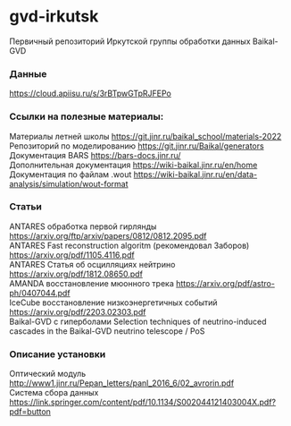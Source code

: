 # gvd-irkutsk
Первичный репозиторий Иркутской группы обработки данных Baikal-GVD

### Данные
https://cloud.apiisu.ru/s/3rBTpwGTpRJFEPo

### Ссылки на полезные материалы:
Материалы летней школы https://git.jinr.ru/baikal_school/materials-2022  
Репозиторий по моделированию https://git.jinr.ru/Baikal/generators  
Документация BARS https://bars-docs.jinr.ru/  
Дополнительная документация https://wiki-baikal.jinr.ru/en/home  
Документация по файлам .wout https://wiki-baikal.jinr.ru/en/data-analysis/simulation/wout-format

### Статьи
ANTARES обработка первой гирлянды https://arxiv.org/ftp/arxiv/papers/0812/0812.2095.pdf  
ANTARES Fast reconstruction algoritm (рекомендовал Заборов) https://arxiv.org/pdf/1105.4116.pdf  
ANTARES Статья об осцилляциях нейтрино https://arxiv.org/pdf/1812.08650.pdf  
AMANDA восстановление мюонного трека https://arxiv.org/pdf/astro-ph/0407044.pdf  
IceCube восстановление низкоэнергетичных событий https://arxiv.org/pdf/2203.02303.pdf  
Baikal-GVD с гиперболами Selection techniques of neutrino-induced cascades in the
Baikal-GVD neutrino telescope / PoS

### Описание установки 
Оптический модуль http://www1.jinr.ru/Pepan_letters/panl_2016_6/02_avrorin.pdf  
Система сбора данных https://link.springer.com/content/pdf/10.1134/S002044121403004X.pdf?pdf=button

